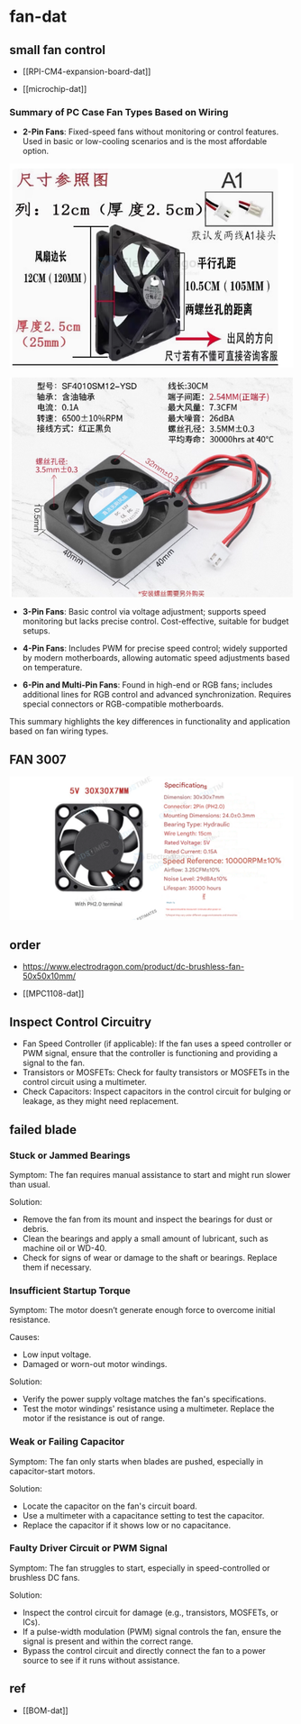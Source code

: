 
# fan-dat



## small fan control 

- [[RPI-CM4-expansion-board-dat]]

- [[microchip-dat]]



### Summary of PC Case Fan Types Based on Wiring

- **2-Pin Fans**: Fixed-speed fans without monitoring or control features. Used in basic or low-cooling scenarios and is the most affordable option.

![](2024-11-13-15-25-47.png)

![](2024-11-13-15-29-22.png)

- **3-Pin Fans**: Basic control via voltage adjustment; supports speed monitoring but lacks precise control. Cost-effective, suitable for budget setups.
  
- **4-Pin Fans**: Includes PWM for precise speed control; widely supported by modern motherboards, allowing automatic speed adjustments based on temperature.

- **6-Pin and Multi-Pin Fans**: Found in high-end or RGB fans; includes additional lines for RGB control and advanced synchronization. Requires special connectors or RGB-compatible motherboards.

This summary highlights the key differences in functionality and application based on fan wiring types.

## FAN 3007 

![](2025-08-07-13-20-45.png)


## order 

- https://www.electrodragon.com/product/dc-brushless-fan-50x50x10mm/


- [[MPC1108-dat]]



## Inspect Control Circuitry

- Fan Speed Controller (if applicable): If the fan uses a speed controller or PWM signal, ensure that the controller is functioning and providing a signal to the fan.
- Transistors or MOSFETs: Check for faulty transistors or MOSFETs in the control circuit using a multimeter.
- Check Capacitors: Inspect capacitors in the control circuit for bulging or leakage, as they might need replacement.


## failed blade 


### Stuck or Jammed Bearings

Symptom: The fan requires manual assistance to start and might run slower than usual.

Solution:
- Remove the fan from its mount and inspect the bearings for dust or debris.
- Clean the bearings and apply a small amount of lubricant, such as machine oil or WD-40.
- Check for signs of wear or damage to the shaft or bearings. Replace them if necessary.

### Insufficient Startup Torque

Symptom: The motor doesn’t generate enough force to overcome initial resistance.

Causes:
- Low input voltage.
- Damaged or worn-out motor windings.

Solution:
- Verify the power supply voltage matches the fan's specifications.
- Test the motor windings' resistance using a multimeter. Replace the motor if the resistance is out of range.

### Weak or Failing Capacitor

Symptom: The fan only starts when blades are pushed, especially in capacitor-start motors.

Solution:
- Locate the capacitor on the fan's circuit board.
- Use a multimeter with a capacitance setting to test the capacitor.
- Replace the capacitor if it shows low or no capacitance.

### Faulty Driver Circuit or PWM Signal

Symptom: The fan struggles to start, especially in speed-controlled or brushless DC fans.

Solution:
- Inspect the control circuit for damage (e.g., transistors, MOSFETs, or ICs).
- If a pulse-width modulation (PWM) signal controls the fan, ensure the signal is present and within the correct range.
- Bypass the control circuit and directly connect the fan to a power source to see if it runs without assistance.



## ref 

- [[BOM-dat]]